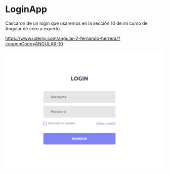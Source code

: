 # LoginApp

Cascaron de un login que usaremos en la sección 10 de mi curso de Angular de cero a experto.

https://www.udemy.com/angular-2-fernando-herrera/?couponCode=ANGULAR-10


![](https://github.com/Klerith/angular-login-demoapp/blob/master/src/assets/images/demo.png?raw=true)